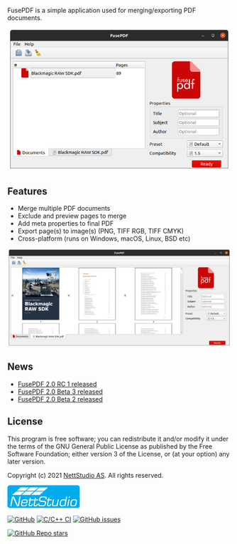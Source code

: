 FusePDF is a simple application used for merging/exporting PDF documents.

![screenshot1](https://github.com/nettstudio/fusepdf/raw/main/assets/fusepdf-screenshot.png "FusePDF screenshot")

## Features

* Merge multiple PDF documents
* Exclude and preview pages to merge
* Add meta properties to final PDF
* Export page(s) to image(s) (PNG, TIFF RGB, TIFF CMYK)
* Cross-platform (runs on Windows, macOS, Linux, BSD etc)

![screenshot2](https://github.com/nettstudio/fusepdf/raw/main/assets/fusepdf-screenshot-2.png "FusePDF screenshot 2")

## News

* [FusePDF 2.0 RC 1 released](https://github.com/nettstudio/fusepdf/releases/tag/v2.0.0-rc1)
* [FusePDF 2.0 Beta 3 released](https://github.com/nettstudio/fusepdf/releases/tag/v2.0.0-beta3)
* [FusePDF 2.0 Beta 2 released](https://github.com/nettstudio/fusepdf/releases/tag/v2.0.0-beta2)

## License

This program is free software; you can redistribute it and/or modify it under the terms of the GNU General Public License as published by the Free Software Foundation; either version 3 of the License, or (at your option) any later version.

Copyright (c) 2021 [NettStudio AS](https://nettstudio.no). All rights reserved.

[![NettStudio](https://raw.githubusercontent.com/nettstudio/fusepdf/main/assets/nettstudio.png)](https://nettstudio.no)

[![GitHub](https://img.shields.io/github/license/nettstudio/fusepdf)](https://github.com/nettstudio/fusepdf/blob/main/COPYING) [![C/C++ CI](https://github.com/nettstudio/fusepdf/actions/workflows/c-cpp.yml/badge.svg)](https://github.com/nettstudio/fusepdf/actions/workflows/c-cpp.yml) [![GitHub issues](https://img.shields.io/github/issues/nettstudio/fusepdf)](https://github.com/nettstudio/fusepdf/issues)

[![GitHub Repo stars](https://img.shields.io/github/stars/nettstudio/fusepdf?style=social)](https://github.com/nettstudio/fusepdf)
